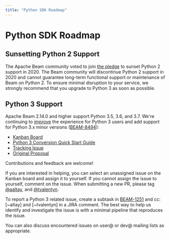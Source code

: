 ```yaml
---
title: "Python SDK Roadmap"
---
```

<!--
Licensed under the Apache License, Version 2.0 (the "License");
you may not use this file except in compliance with the License.
You may obtain a copy of the License at

http://www.apache.org/licenses/LICENSE-2.0

Unless required by applicable law or agreed to in writing, software
distributed under the License is distributed on an "AS IS" BASIS,
WITHOUT WARRANTIES OR CONDITIONS OF ANY KIND, either express or implied.
See the License for the specific language governing permissions and
limitations under the License.
-->

# Python SDK Roadmap

## Sunsetting Python 2 Support

The Apache Beam community voted to join [the pledge](https://python3statement.org/) to sunset Python 2 support in 2020. The Beam community will discontinue Python 2 support in 2020 and cannot guarantee long-term functional support or maintenance of Beam on Python 2. To ensure minimal disruption to your service, we strongly recommend that you upgrade to Python 3 as soon as possible.

## Python 3 Support

Apache Beam 2.14.0 and higher support Python 3.5, 3.6, and 3.7. We're continuing to [improve](https://issues.apache.org/jira/browse/BEAM-1251?focusedCommentId=16890504&page=com.atlassian.jira.plugin.system.issuetabpanels%3Acomment-tabpanel#comment-1689050) the experience for Python 3 users and add support for Python 3.x minor versions ([BEAM-8494](https://github.com/apache/beam/issues/180564)):


 - [Kanban Board](https://issues.apache.org/jira/secure/RapidBoard.jspa?rapidView=245&view=detail)
 - [Python 3 Conversion Quick Start Guide](https://docs.google.com/document/d/1s1BJVCY65LB_SYK1SU1u7NbZiFANoq-nEYaEvzRbYlA)
 - [Tracking Issue](https://issues.apache.org/jira/browse/BEAM-1251)
 - [Original Proposal](https://docs.google.com/document/d/1xDG0MWVlDKDPu_IW9gtMvxi2S9I0GB0VDTkPhjXT0nE)

Contributions and feedback are welcome!

If you are interested in helping, you can select an unassigned issue on the Kanban board and assign it to yourself. If you cannot assign the issue to yourself, comment on the issue. When submitting a new PR, please tag [@aaltay](https://github.com/aaltay), and [@tvalentyn](https://github.com/tvalentyn).

To report a Python 3 related issue, create a subtask in [BEAM-1251](https://issues.apache.org/jira/browse/BEAM-1251) and cc: [~altay] and [~tvalentyn] in a JIRA comment. The best way to help us identify and investigate the issue is with a minimal pipeline that reproduces the issue.

You can also discuss encountered issues on user@ or dev@ mailing lists as appropriate.
